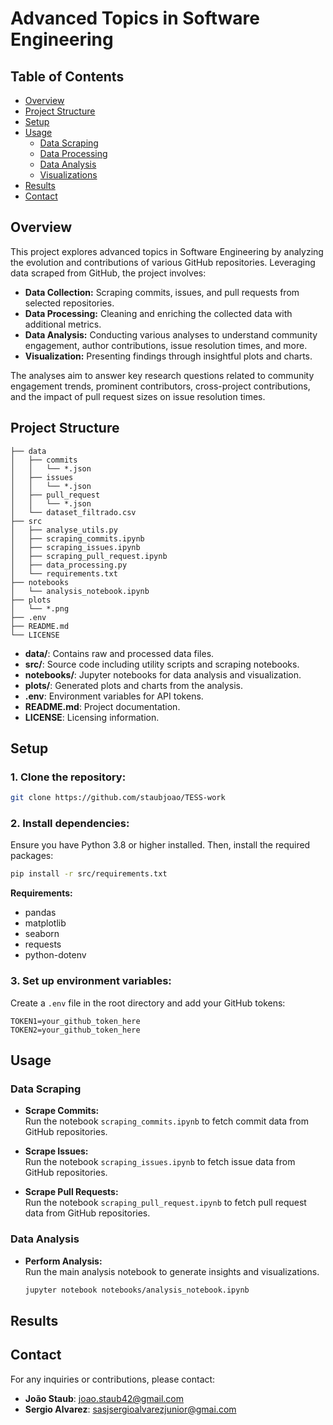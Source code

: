# Advanced Topics in Software Engineering

## Table of Contents

- [Overview](#overview)
- [Project Structure](#project-structure)
- [Setup](#setup)
- [Usage](#usage)
  - [Data Scraping](#data-scraping)
  - [Data Processing](#data-processing)
  - [Data Analysis](#data-analysis)
  - [Visualizations](#visualizations)
- [Results](#results)
- [Contact](#contact)

## Overview

This project explores advanced topics in Software Engineering by analyzing the evolution and contributions of various GitHub repositories. Leveraging data scraped from GitHub, the project involves:

- **Data Collection:** Scraping commits, issues, and pull requests from selected repositories.
- **Data Processing:** Cleaning and enriching the collected data with additional metrics.
- **Data Analysis:** Conducting various analyses to understand community engagement, author contributions, issue resolution times, and more.
- **Visualization:** Presenting findings through insightful plots and charts.

The analyses aim to answer key research questions related to community engagement trends, prominent contributors, cross-project contributions, and the impact of pull request sizes on issue resolution times.

## Project Structure

```
├── data
│   ├── commits
│   │   └── *.json
│   ├── issues
│   │   └── *.json
│   ├── pull_request
│   │   └── *.json
│   └── dataset_filtrado.csv
├── src
│   ├── analyse_utils.py
│   ├── scraping_commits.ipynb
│   ├── scraping_issues.ipynb
│   ├── scraping_pull_request.ipynb
│   ├── data_processing.py
│   └── requirements.txt
├── notebooks
│   └── analysis_notebook.ipynb
├── plots
│   └── *.png
├── .env
├── README.md
└── LICENSE
```

- **data/**: Contains raw and processed data files.
- **src/**: Source code including utility scripts and scraping notebooks.
- **notebooks/**: Jupyter notebooks for data analysis and visualization.
- **plots/**: Generated plots and charts from the analysis.
- **.env**: Environment variables for API tokens.
- **README.md**: Project documentation.
- **LICENSE**: Licensing information.

## Setup

### 1. **Clone the repository:**

```bash
git clone https://github.com/staubjoao/TESS-work
```

### 2. **Install dependencies:**

Ensure you have Python 3.8 or higher installed. Then, install the required packages:

```bash
pip install -r src/requirements.txt
```

**Requirements:**

- pandas
- matplotlib
- seaborn
- requests
- python-dotenv

### 3. **Set up environment variables:**

Create a `.env` file in the root directory and add your GitHub tokens:

```env
TOKEN1=your_github_token_here
TOKEN2=your_github_token_here
```

## Usage

### Data Scraping

- **Scrape Commits:**  
  Run the notebook `scraping_commits.ipynb` to fetch commit data from GitHub repositories.

- **Scrape Issues:**  
  Run the notebook `scraping_issues.ipynb` to fetch issue data from GitHub repositories.

- **Scrape Pull Requests:**  
  Run the notebook `scraping_pull_request.ipynb` to fetch pull request data from GitHub repositories.

### Data Analysis

- **Perform Analysis:**  
  Run the main analysis notebook to generate insights and visualizations.

  ```bash
  jupyter notebook notebooks/analysis_notebook.ipynb
  ```

## Results

## Contact

For any inquiries or contributions, please contact:

- **João Staub**: joao.staub42@gmail.com
- **Sergio Alvarez**: sasjsergioalvarezjunior@gmai.com

```

```
